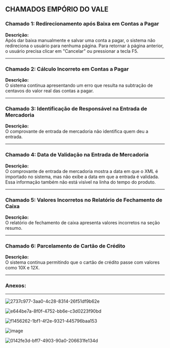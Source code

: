 ## CHAMADOS EMPÓRIO DO VALE

### Chamado 1: Redirecionamento após Baixa em Contas a Pagar
**Descrição:**  
Após dar baixa manualmente e salvar uma conta a pagar, o sistema não redireciona o usuário para nenhuma página. Para retornar à página anterior, o usuário precisa clicar em "Cancelar" ou pressionar a tecla F5.


---

### Chamado 2: Cálculo Incorreto em Contas a Pagar
**Descrição:**  
O sistema continua apresentando um erro que resulta na subtração de centavos do valor real das contas a pagar.


---

### Chamado 3: Identificação de Responsável na Entrada de Mercadoria
**Descrição:**  
O comprovante de entrada de mercadoria não identifica quem deu a entrada.


---

### Chamado 4: Data de Validação na Entrada de Mercadoria
**Descrição:**  
O comprovante de entrada de mercadoria mostra a data em que o XML é importado no sistema, mas não exibe a data em que a entrada é validada. Essa informação também não está visível na linha do tempo do produto.

---

### Chamado 5: Valores Incorretos no Relatório de Fechamento de Caixa
**Descrição:**  
O relatório de fechamento de caixa apresenta valores incorretos na seção resumo.

---

### Chamado 6: Parcelamento de Cartão de Crédito
**Descrição:**  
O sistema continua permitindo que o cartão de crédito passe com valores como 10X e 12X.

---

### Anexos:

---

![2737c977-3aa0-4c28-8314-26f51df9b62e](https://github.com/user-attachments/assets/19521f70-53da-410e-b19c-354716ea2be4)

![e644be7a-8f0f-4752-bb6e-c3d0223f90bd](https://github.com/user-attachments/assets/f1f91fcc-8ec4-415c-bd9c-fb3344c373c3)

![f1456262-1bf1-4f2e-9321-445796baa153](https://github.com/user-attachments/assets/f533f2d4-0ccc-4690-adbc-23de55b68008)

![image](https://github.com/user-attachments/assets/128f67f6-8be8-43b7-aed5-d48cc807d9bf)

![0142fe3d-bff7-4903-90a0-206631fe134d](https://github.com/user-attachments/assets/cd32737c-040c-4ffb-81a6-5f485e65e378)
